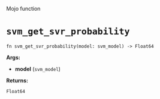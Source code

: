 Mojo function

# `svm_get_svr_probability`

```mojo
fn svm_get_svr_probability(model: svm_model) -> Float64
```

**Args:**

- **model** (`svm_model`)

**Returns:**

`Float64`

